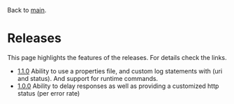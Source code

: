 Back to [main](https://github.com/Technolords/microservice-mock).

# Releases
This page highlights the features of the releases. For details check the links.

* [1.1.0](https://github.com/Technolords/microservice-mock/releases/tag/1.1.0) 
        Ability to use a properties file, and custom log statements with (uri and status). And support for runtime commands.
* [1.0.0](https://github.com/Technolords/microservice-mock/releases/tag/1.0.0)
        Ability to delay responses as well as providing a customized http status (per error rate)